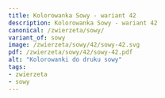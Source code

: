 ```yaml
---
title: Kolorowanka Sowy - wariant 42
description: Kolorowanka Sowy - wariant 42
canonical: /zwierzeta/sowy/
variant_of: sowy
image: /zwierzeta/sowy/42/sowy-42.svg
pdf: /zwierzeta/sowy/42/sowy-42.pdf
alt: "Kolorowanki do druku sowy"
tags:
- zwierzeta
- sowy
---
```

